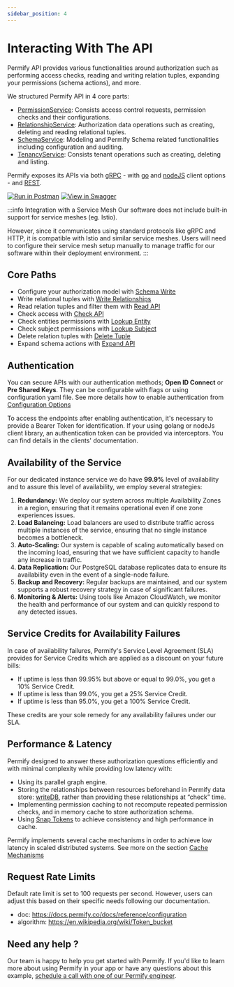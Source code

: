 ```yaml
---
sidebar_position: 4
---
```


# Interacting With The API

Permify API provides various functionalities around authorization such as performing access checks, reading and writing relation tuples, expanding your permissions (schema actions), and more.

We structured Permify API in 4 core parts:

- [PermissionService]: Consists access control requests, permission checks and their configurations.
- [RelationshipService]: Authorization data operations such as creating, deleting and reading relational tuples.
- [SchemaService]: Modeling and Permify Schema related functionalities including configuration and auditing.
- [TenancyService]: Consists tenant operations such as creating, deleting and listing.

Permify exposes its APIs via both [gRPC](https://buf.build/permify/permify/docs/main:base.v1) - with [go] and [nodeJS] client options - and [REST](https://restfulapi.net/).

[PermissionService]: ../../api-overview/permission
[RelationshipService]: ../../api-overview/relationship
[SchemaService]: ../../api-overview/schema
[TenancyService]: ../../api-overview/tenancy
[go]: https://github.com/Permify/permify-go
[nodeJS]: https://github.com/Permify/permify-node

[![Run in Postman](https://run.pstmn.io/button.svg)](https://www.postman.com/permify-dev/workspace/permify/collection)
[![View in Swagger](http://jessemillar.github.io/view-in-swagger-button/button.svg)](https://permify.github.io/permify-swagger/)

:::info Integration with a Service Mesh
Our software does not include built-in support for service meshes (eg. Istio). 

However, since it communicates using standard protocols like gRPC and HTTP, it is compatible with Istio and similar service meshes. Users will need to configure their service mesh setup manually to manage traffic for our software within their deployment environment.
:::

## Core Paths

- Configure your authorization model with [Schema Write](../api-overview/schema/write-schema.md)
- Write relational tuples with [Write Relationships](../api-overview/relationship/write-relationships.md)
- Read relation tuples and filter them with [Read API](../api-overview/relationship/read-api.md)
- Check access with [Check API](../api-overview/permission/check-api.md)
- Check entities permissions with [Lookup Entity](../api-overview/permission/lookup-entity.md)
- Check subject permissions with [Lookup Subject](../api-overview/permission/lookup-subject.md)
- Delete relation tuples with [Delete Tuple](../api-overview/relationship/delete-relationships.md)
- Expand schema actions with [Expand API](../api-overview/permission/expand-api.md)

## Authentication

You can secure APIs with our authentication methods; **Open ID Connect** or **Pre Shared Keys**. They can be configurable with flags or using configuration yaml file. See more details how to enable authentication from [Configuration Options](../reference/configuration.md)

To access the endpoints after enabling authentication, it's necessary to provide a Bearer Token for identification. If your using golang or nodeJs client library, an authentication token can be provided via interceptors. You can find details in the clients' documentation.

## Availability of the Service

For our dedicated instance service we do have **99.9%** level of availability and to assure this level of availability, we employ several strategies:

1. **Redundancy:** We deploy our system across multiple Availability Zones in a region, ensuring that it remains operational even if one zone experiences issues.
2. **Load Balancing:** Load balancers are used to distribute traffic across multiple instances of the service, ensuring that no single instance becomes a bottleneck.
3. **Auto-Scaling:** Our system is capable of scaling automatically based on the incoming load, ensuring that we have sufficient capacity to handle any increase in traffic.
4. **Data Replication:** Our PostgreSQL database replicates data to ensure its availability even in the event of a single-node failure.
5. **Backup and Recovery:** Regular backups are maintained, and our system supports a robust recovery strategy in case of significant failures.
6. **Monitoring & Alerts:** Using tools like Amazon CloudWatch, we monitor the health and performance of our system and can quickly respond to any detected issues.

## Service Credits for Availability Failures

In case of availability failures, Permify's Service Level Agreement (SLA) provides for Service Credits which are applied as a discount on your future bills:

- If uptime is less than 99.95% but above or equal to 99.0%, you get a 10% Service Credit.
- If uptime is less than 99.0%, you get a 25% Service Credit.
- If uptime is less than 95.0%, you get a 100% Service Credit.

These credits are your sole remedy for any availability failures under our SLA.

## Performance & Latency

Permify designed to answer these authorization questions efficiently and with minimal complexity while providing low latency with:
- Using its parallel graph engine. 
- Storing the relationships between resources beforehand in Permify data store: [writeDB], rather than providing these relationships at “check” time.
- Implementing permission caching to not recompute repeated permission checks, and in memory cache to store authorization schema.
- Using [Snap Tokens](../../reference/snap-tokens) to achieve consistency and high performance in cache.

Permify implements several cache mechanisms in order to achieve low latency in scaled distributed systems. See more on the section [Cache Mechanisms](../reference/cache.md) 

[writeDB]: ../getting-started/sync-data.md

## Request Rate Limits

Default rate limit is set to 100 requests per second. However, users can adjust this based on their specific needs following our documentation. 

- doc: https://docs.permify.co/docs/reference/configuration
- algorithm: https://en.wikipedia.org/wiki/Token_bucket

## Need any help ?

Our team is happy to help you get started with Permify. If you'd like to learn more about using Permify in your app or have any questions about this example, [schedule a call with one of our Permify engineer](https://meetings-eu1.hubspot.com/ege-aytin/call-with-an-expert).
